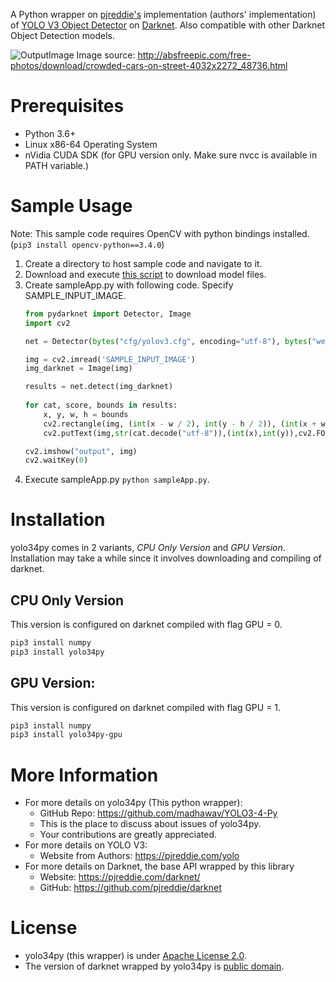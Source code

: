 A Python wrapper on [pjreddie's](https://pjreddie.com/) implementation (authors' implementation) of [YOLO V3 Object Detector](https://pjreddie.com/darknet/yolo) on [Darknet](https://github.com/pjreddie/darknet).
Also compatible with other Darknet Object Detection models.

![OutputImage](https://raw.githubusercontent.com/madhawav/YOLO3-4-Py/master/doc/output.jpg)
Image source: http://absfreepic.com/free-photos/download/crowded-cars-on-street-4032x2272_48736.html

# Prerequisites
* Python 3.6+
* Linux x86-64 Operating System
* nVidia CUDA SDK (for GPU version only. Make sure nvcc is available in PATH variable.)

# Sample Usage
Note: This sample code requires OpenCV with python bindings installed. (`pip3 install opencv-python==3.4.0`)

1) Create a directory to host sample code and navigate to it.
2) Download and execute [this script](https://github.com/madhawav/YOLO3-4-Py/blob/master/download_models.sh) to download model files.
3) Create sampleApp.py with following code. Specify SAMPLE_INPUT_IMAGE.
    ```python
    from pydarknet import Detector, Image
    import cv2
    
    net = Detector(bytes("cfg/yolov3.cfg", encoding="utf-8"), bytes("weights/yolov3.weights", encoding="utf-8"), 0, bytes("cfg/coco.data",encoding="utf-8"))
    
    img = cv2.imread('SAMPLE_INPUT_IMAGE')
    img_darknet = Image(img)
    
    results = net.detect(img_darknet)
        
    for cat, score, bounds in results:
        x, y, w, h = bounds
        cv2.rectangle(img, (int(x - w / 2), int(y - h / 2)), (int(x + w / 2), int(y + h / 2)), (255, 0, 0), thickness=2)
        cv2.putText(img,str(cat.decode("utf-8")),(int(x),int(y)),cv2.FONT_HERSHEY_COMPLEX,1,(255,255,0))
    
    cv2.imshow("output", img)
    cv2.waitKey(0)
    ```
4) Execute sampleApp.py `python sampleApp.py`.

# Installation
yolo34py comes in 2 variants, _CPU Only Version_ and _GPU Version_. Installation may take a while since it involves downloading and compiling of darknet.

## __CPU Only Version__
This version is configured on darknet compiled with flag GPU = 0.
```bash
pip3 install numpy
pip3 install yolo34py
```

## GPU Version:
This version is configured on darknet compiled with flag GPU = 1.
```bash
pip3 install numpy
pip3 install yolo34py-gpu
```


# More Information
* For more details on yolo34py (This python wrapper):
   - GitHub Repo: https://github.com/madhawav/YOLO3-4-Py
   - This is the place to discuss about issues of yolo34py. 
   - Your contributions are greatly appreciated. 
* For more details on YOLO V3:
   - Website from Authors: https://pjreddie.com/yolo
* For more details on Darknet, the base API wrapped by this library
   - Website: https://pjreddie.com/darknet/
   - GitHub: https://github.com/pjreddie/darknet
   

# License
* yolo34py (this wrapper) is under [Apache License 2.0](https://github.com/madhawav/YOLO3-4-Py/blob/master/LICENSE).
* The version of darknet wrapped by yolo34py is [public domain](https://github.com/madhawav/darknet/blob/master/LICENSE). 